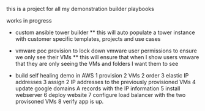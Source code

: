 this is a project for all my demonstration builder playbooks

works in progress

* custom ansible tower builder
** this will auto populate a tower instance with customer specific templates, projects and use cases

* vmware poc provision to lock down vmware user permissions to ensure we only see their VMs
** this will ensure that when I show users vmware that they are only seeing the VMs and folders I want them to see

* build self healing demo in AWS
1 provision 2 VMs 
2 order 3 elastic IP addresses
3 assign 2 IP addresses to the previously provisioned VMs
4 update google domains A records with the IP information
5 install webserver
6 deploy website
7 configure load balancer with the two provisoned VMs
8 verify app is up.

